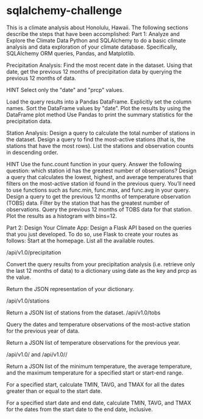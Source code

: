 # sqlalchemy-challenge
This is a climate analysis about Honolulu, Hawaii. The following sections describe the steps that have been accomplished:
Part 1: Analyze and Explore the Climate Data
Python and SQLAlchemy to do a basic climate analysis and data exploration of your climate database. Specifically, SQLAlchemy ORM queries, Pandas, and Matplotlib. 

Precipitation Analysis:
Find the most recent date in the dataset.
Using that date, get the previous 12 months of precipitation data by querying the previous 12 months of data.

HINT
Select only the "date" and "prcp" values.

Load the query results into a Pandas DataFrame. Explicitly set the column names.
Sort the DataFrame values by "date".
Plot the results by using the DataFrame plot method
Use Pandas to print the summary statistics for the precipitation data.

Station Analysis:
Design a query to calculate the total number of stations in the dataset.
Design a query to find the most-active stations (that is, the stations that have the most rows). 
List the stations and observation counts in descending order.

HINT
Use the func.count function in your query.
Answer the following question: which station id has the greatest number of observations?
Design a query that calculates the lowest, highest, and average temperatures that filters on the most-active station id found in the previous query.
You’ll need to use functions such as func.min, func.max, and func.avg in your query.
Design a query to get the previous 12 months of temperature observation (TOBS) data.
Filter by the station that has the greatest number of observations.
Query the previous 12 months of TOBS data for that station.
Plot the results as a histogram with bins=12.

Part 2: Design Your Climate App:
Design a Flask API based on the queries that you just developed. To do so, use Flask to create your routes as follows:
Start at the homepage.
List all the available routes.

/api/v1.0/precipitation

Convert the query results from your precipitation analysis (i.e. retrieve only the last 12 months of data) to a dictionary using date as the key and prcp as the value.

Return the JSON representation of your dictionary.

/api/v1.0/stations

Return a JSON list of stations from the dataset.
/api/v1.0/tobs

Query the dates and temperature observations of the most-active station for the previous year of data.

Return a JSON list of temperature observations for the previous year.

/api/v1.0/<start> and /api/v1.0/<start>/<end>

Return a JSON list of the minimum temperature, the average temperature, and the maximum temperature for a specified start or start-end range.

For a specified start, calculate TMIN, TAVG, and TMAX for all the dates greater than or equal to the start date.

For a specified start date and end date, calculate TMIN, TAVG, and TMAX for the dates from the start date to the end date, inclusive.


